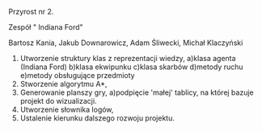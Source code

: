 Przyrost nr 2.

Zespół " Indiana Ford"

Bartosz Kania, Jakub Downarowicz, Adam Śliwecki, Michał Klaczyński

1. Utworzenie struktury klas z reprezentacji wiedzy,
 a)klasa agenta (Indiana Ford)
 b)klasa ekwipunku
 c)klasa skarbów
 d)metody ruchu
 e)metody obsługujące przedmioty
2. Stworzenie algorytmu A*,
3. Generowanie planszy gry,
 a)podpięcie 'małej' tablicy, na której bazuje projekt do wizualizacji.
4. Utworzenie słownika logów,
5. Ustalenie kierunku dalszego rozwoju projektu.
